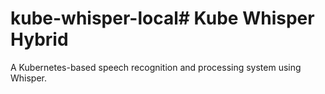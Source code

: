 # kube-whisper-local# Kube Whisper Hybrid

A Kubernetes-based speech recognition and processing system using Whisper.
